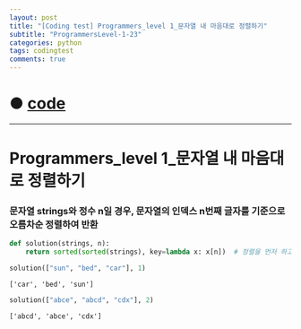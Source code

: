 ```yaml
---
layout: post
title: "[Coding test] Programmers_level 1_문자열 내 마음대로 정렬하기"
subtitle: "ProgrammersLevel-1-23"
categories: python
tags: codingtest
comments: true
---
```


# ● [code](https://github.com/JeongJaeyoung0/coding_test/blob/c4bbd2fc33927238b431e05e752aa9e8b474b1c3/210707_Programmers_level%201_%EB%AC%B8%EC%9E%90%EC%97%B4%20%EB%82%B4%20%EB%A7%88%EC%9D%8C%EB%8C%80%EB%A1%9C%20%EC%A0%95%EB%A0%AC%ED%95%98%EA%B8%B0.ipynb)

***

# Programmers_level 1_문자열 내 마음대로 정렬하기
### 문자열 strings와 정수 n일 경우, 문자열의 인덱스 n번째 글자를 기준으로 오름차순 정렬하여 반환


```python
def solution(strings, n):
    return sorted(sorted(strings), key=lambda x: x[n])  # 정렬을 먼저 하고, n번째 key를 기준으로 다시 한번더 정렬후 반환
```


```python
solution(["sun", "bed", "car"], 1)
```




    ['car', 'bed', 'sun']




```python
solution(["abce", "abcd", "cdx"], 2)
```




    ['abcd', 'abce', 'cdx']